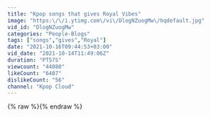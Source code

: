 ```yaml
---
title: "Kpop songs that gives Royal Vibes"
image: "https:\/\/i.ytimg.com\/vi\/DlogNZuogMw\/hqdefault.jpg"
vid_id: "DlogNZuogMw"
categories: "People-Blogs"
tags: ["songs","gives","Royal"]
date: "2021-10-16T09:44:53+03:00"
vid_date: "2021-10-14T11:49:06Z"
duration: "PT57S"
viewcount: "44080"
likeCount: "6407"
dislikeCount: "56"
channel: "Kpop Cloud"
---
```

{% raw %}{% endraw %}
